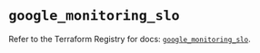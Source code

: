 # `google_monitoring_slo`

Refer to the Terraform Registry for docs: [`google_monitoring_slo`](https://registry.terraform.io/providers/hashicorp/google-beta/6.29.0/docs/resources/google_monitoring_slo).
